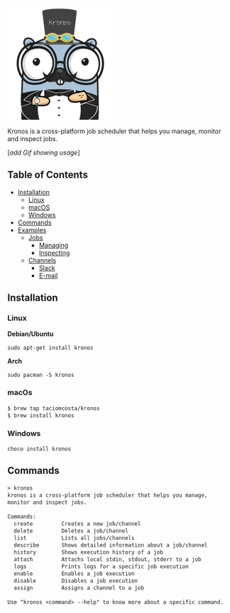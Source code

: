 ![kronos](docs/kronos.png)

Kronos is a cross-platform job scheduler that helps you manage, monitor and inspect jobs.

[_add Gif showing usage_]

## Table of Contents
- [Installation](#Installation)
  - [Linux](#Linux)
  - [macOS](#macOS)
  - [Windows](#Windows)
- [Commands](#Commands)
- [Examples](#Examples)
  - [Jobs](#Jobs)
    - [Managing](#Managing)
    - [Inspecting](#Inspecting)
  - [Channels](#Channels)
    - [Slack](#Slack)
    - [E-mail](#Email)


## Installation
### Linux

**Debian/Ubuntu**
```
sudo apt-get install kronos
```

**Arch**
```
sudo pacman -S kronos
```

### macOs
```
$ brew tap taciomcosta/kronos
$ brew install kronos
```

### Windows
```
choco install kronos
```

## Commands
```
> kronos
kronos is a cross-platform job scheduler that helps you manage, monitor and inspect jobs.

Commands:
  create         Creates a new job/channel
  delete         Deletes a job/channel
  list           Lists all jobs/channels
  describe       Shows detailed information about a job/channel
  history        Shows execution history of a job
  attach         Attachs local stdin, stdout, stderr to a job
  logs           Prints logs for a specific job execution
  enable         Enables a job execution
  disable        Disables a job execution
  assign         Assigns a channel to a job

Use "kronos <command> --help" to know more about a specific command.
```



